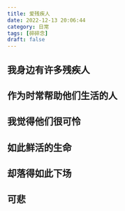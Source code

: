 ```yaml
---
title: 爱残疾人
date: 2022-12-13 20:06:44
category: 日常
tags: [碎碎念]
draft: false
---
```


## 我身边有许多残疾人

## 作为时常帮助他们生活的人

## 我觉得他们很可怜

## 如此鲜活的生命

## 却落得如此下场

## 可悲
